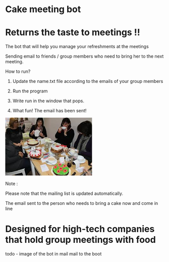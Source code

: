 # Cake meeting bot 
# Returns the taste to meetings !!
 
The bot that will help you manage your refreshments at the meetings

Sending email to friends / group members who need to bring her to the next meeting.

How to run?

1. Update the name.txt file according to the emails of your group members

2. Run the program

3. Write run in the window that pops.

4. What fun! The email has been sent!


![](images.jpg)


Note :

Please note that the mailing list is updated automatically.

The email sent to the person who needs to bring a cake now and come in line





# Designed for high-tech companies that hold group meetings with food




todo - 
image of the bot in mail 
mail to the boot
